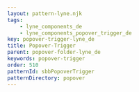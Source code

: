 ```yaml
---
layout: pattern-lyne.njk
tags: 
    - lyne_components_de
    - lyne_components_popover_trigger_de
key: popover-trigger-lyne_de
title: Popover-Trigger
parent: popover-folder-lyne_de
keywords: popover-trigger
order: 510
patternId: sbbPopoverTrigger
patternDirectory: popover
---
```

